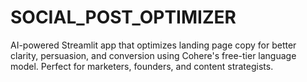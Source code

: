 # SOCIAL_POST_OPTIMIZER
AI-powered Streamlit app that optimizes landing page copy for better clarity, persuasion, and conversion using Cohere's free-tier language model. Perfect for marketers, founders, and content strategists.
